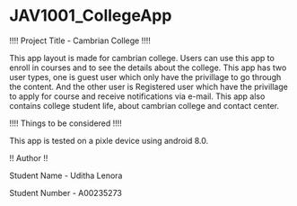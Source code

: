 # JAV1001_CollegeApp
!!!! Project Title - Cambrian College !!!!

This app layout is made for cambrian college. Users can use this app to enroll in courses and to see the details about the college.
This app has two user types, one is guest user which only have the privillage to go through the content. And the other user is Registered user which have the privillage to
apply for course and receive notifications via e-mail. 
This app also contains college student life, about cambrian college and contact center.

!!!! Things to be considered !!!!

This app is tested on a pixle device using android 8.0.

!! Author !!

Student Name - Uditha Lenora

Student Number - A00235273
